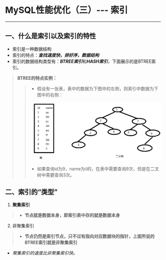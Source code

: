 # MySQL性能优化（三）--- 索引

____

## 一、什么是索引以及索引的特性

* 索引是一种数据结构
* 索引的特点：***查找速度快，排好序，数据结构***
* 索引的数据结构类型有：***BTREE索引***和***HASH索引***，下面展示的是BTREE索引。

> **BTREE的特点实例：**
>
> > * 假设有一张表，表中的数据为下图中的左侧，则索引中数据为下图中的右侧：
> >
> > ![avatar](../doc/mysql/mysql3/1.jpg)
> >
> > * 如果查询id为9，name为ii的，在表中需要查询9次，但是在二叉树中需要查询3次。

## 二、索引的“类型”

1. **聚集索引**

> * **节点就是数据本身，即索引表中存的就是数据本身**

2. 非聚集索引

> * **节点仍然是索引节点，只不过有指向对应数据块的指针，上面所说的BTREE索引就是非聚集索引**

* *聚集索引的速度比非聚集索引快。*

